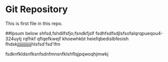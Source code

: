 # Git Repository
This is first file in this repo.

##Ipsum  below
shfsd,fshdilfsfjo;fsndkfjslf
fsdhfsdfsdjlsfsofalqrqpueqou4-324uytj rqfhkf qflqefkwejf
khoewhkbt heiefqbedislbfeoish
fhdskjjjjjjjjjjjjjhlsfsd'fsd'lfm


fsdknfkldsnfksnfsdnfmnsnfklshflqjpqwoqhjmwkj